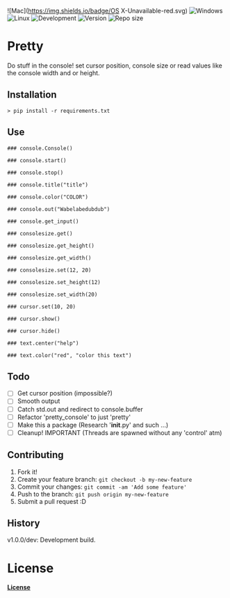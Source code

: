 
![Mac](https://img.shields.io/badge/OS X-Unavailable-red.svg)
![Windows](https://img.shields.io/badge/Windows-Supported-brightgreen.svg)
![Linux](https://img.shields.io/badge/Linux-Unavailable-red.svg)
![Development](https://img.shields.io/badge/Development-busy-brightgreen.svg)
![Version](https://img.shields.io/badge/Latest-1.0.0/dev-blue.svg)
![Repo size](https://reposs.herokuapp.com/?path=riptide00/pretty_console)

# Pretty

Do stuff in the console! set cursor position, console size or 
read values like the console width and or height.

## Installation

    > pip install -r requirements.txt

## Use

    ### console.Console()

    ### console.start()

    ### console.stop()

    ### console.title("title")

    ### console.color("COLOR")

    ### console.out("Wabelabedubdub")

    ### console.get_input()

    ### consolesize.get()

    ### consolesize.get_height()

    ### consolesize.get_width()

    ### consolesize.set(12, 20)

    ### consolesize.set_height(12)

    ### consolesize.set_width(20)

    ### cursor.set(10, 20)

    ### cursor.show()

    ### cursor.hide()

    ### text.center("help")

    ### text.color("red", "color this text")

## Todo

- [ ] Get cursor position (impossible?)
- [ ] Smooth output
- [ ] Catch std.out and redirect to console.buffer
- [ ] Refactor 'pretty_console' to just 'pretty'
- [ ] Make this a package (Research '__init__.py' and such ...)
- [ ] Cleanup! IMPORTANT (Threads are spawned without any 'control' atm)

## Contributing
1. Fork it!
2. Create your feature branch: `git checkout -b my-new-feature`
3. Commit your changes: `git commit -am 'Add some feature'`
4. Push to the branch: `git push origin my-new-feature`
5. Submit a pull request :D

## History

v1.0.0/dev: Development build.

# License

[__License__](/LICENSE)
